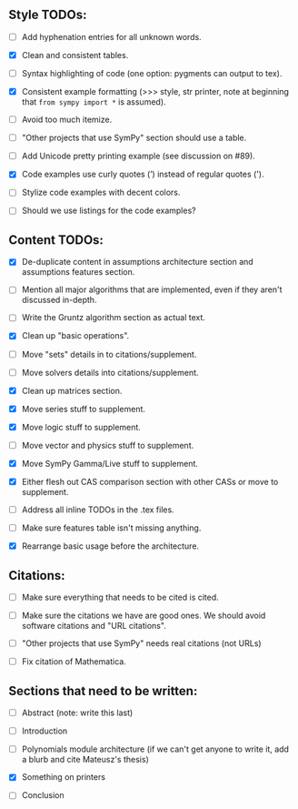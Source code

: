 ## Style TODOs:

- [ ] Add hyphenation entries for all unknown words.

- [x] Clean and consistent tables.

- [ ] Syntax highlighting of code (one option: pygments can output to tex).

- [x] Consistent example formatting (>>> style, str printer, note at beginning
  that `from sympy import *` is assumed).

- [ ] Avoid too much itemize.

- [ ] "Other projects that use SymPy" section should use a table.

- [ ] Add Unicode pretty printing example (see discussion on #89).

- [x] Code examples use curly quotes (’) instead of regular quotes (').

- [ ] Stylize code examples with decent colors.

- [ ] Should we use listings for the code examples?

## Content TODOs:

- [x] De-duplicate content in assumptions architecture section and assumptions
  features section.

- [ ] Mention all major algorithms that are implemented, even if they aren't
  discussed in-depth.

- [ ] Write the Gruntz algorithm section as actual text.

- [x] Clean up "basic operations".

- [ ] Move "sets" details in to citations/supplement.

- [ ] Move solvers details into citations/supplement.

- [x] Clean up matrices section.

- [x] Move series stuff to supplement.

- [x] Move logic stuff to supplement.

- [ ] Move vector and physics stuff to supplement.

- [x] Move SymPy Gamma/Live stuff to supplement.

- [x] Either flesh out CAS comparison section with other CASs or move to
  supplement.

- [ ] Address all inline TODOs in the .tex files.

- [ ] Make sure features table isn't missing anything.

- [x] Rearrange basic usage before the architecture.

## Citations:

- [ ] Make sure everything that needs to be cited is cited.

- [ ] Make sure the citations we have are good ones. We should avoid software
citations and "URL citations".

- [ ] "Other projects that use SymPy" needs real citations (not URLs)

- [ ] Fix citation of Mathematica.

## Sections that need to be written:

- [ ] Abstract (note: write this last)

- [ ] Introduction

- [ ] Polynomials module architecture (if we can't get anyone to write it, add
  a blurb and cite Mateusz's thesis)

- [x] Something on printers

- [ ] Conclusion
